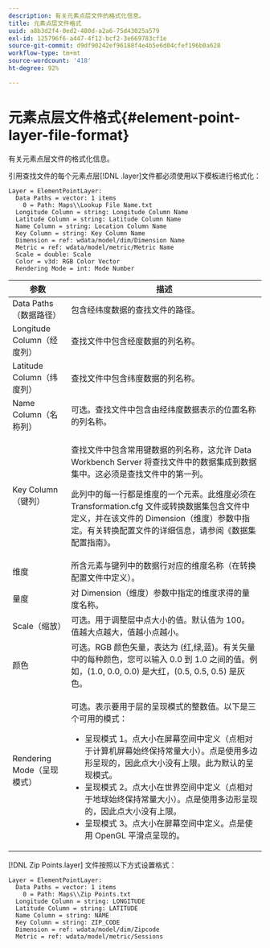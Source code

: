 ```yaml
---
description: 有关元素点层文件的格式化信息。
title: 元素点层文件格式
uuid: a8b3d2f4-0ed2-480d-a2a6-75d43025a579
exl-id: 125796f6-a447-4f12-bcf2-3e669783cf1e
source-git-commit: d9df90242ef96188f4e4b5e6d04cfef196b0a628
workflow-type: tm+mt
source-wordcount: '418'
ht-degree: 92%

---
```


# 元素点层文件格式{#element-point-layer-file-format}

有关元素点层文件的格式化信息。

引用查找文件的每个元素点层[!DNL .layer]文件都必须使用以下模板进行格式化：

```
Layer = ElementPointLayer:
  Data Paths = vector: 1 items
    0 = Path: Maps\\Lookup File Name.txt
  Longitude Column = string: Longitude Column Name
  Latitude Column = string: Latitude Column Name
  Name Column = string: Location Column Name
  Key Column = string: Key Column Name
  Dimension = ref: wdata/model/dim/Dimension Name
  Metric = ref: wdata/model/metric/Metric Name
  Scale = double: Scale
  Color = v3d: RGB Color Vector
  Rendering Mode = int: Mode Number
```

<table id="table_B2BC5FE8C80E4680B9A565878192D75B"> 
 <thead> 
  <tr> 
   <th colname="col1" class="entry"> 参数 </th> 
   <th colname="col2" class="entry"> 描述 </th> 
  </tr> 
 </thead>
 <tbody> 
  <tr> 
   <td colname="col1"> Data Paths（数据路径） </td> 
   <td colname="col2"> 包含经纬度数据的查找文件的路径。 </td> 
  </tr> 
  <tr> 
   <td colname="col1"> Longitude Column（经度列） </td> 
   <td colname="col2"> 查找文件中包含经度数据的列名称。 </td> 
  </tr> 
  <tr> 
   <td colname="col1"> Latitude Column（纬度列） </td> 
   <td colname="col2"> 查找文件中包含纬度数据的列名称。 </td> 
  </tr> 
  <tr> 
   <td colname="col1"> Name Column（名称列） </td> 
   <td colname="col2"> 可选。查找文件中包含由经纬度数据表示的位置名称的列名称。 </td> 
  </tr> 
  <tr> 
   <td colname="col1"> Key Column（键列） </td> 
   <td colname="col2"> <p>查找文件中包含常用键数据的列名称，这允许 Data Workbench Server 将查找文件中的数据集成到数据集中。这必须是查找文件中的第一列。 </p> <p>此列中的每一行都是维度的一个元素。此维度必须在 <span class="filepath">Transformation.cfg</span> 文件或转换数据集包含文件中定义，并在该文件的 Dimension（维度）参数中指定。有关转换配置文件的详细信息，请参阅《数据集配置指南》<i></i>。 </p> </td> 
  </tr> 
  <tr> 
   <td colname="col1"> 维度 </td> 
   <td colname="col2">所含元素与<span class="wintitle">键</span>列中的数据行对应的维度名称（在转换配置文件中定义）。 </td> 
  </tr> 
  <tr> 
   <td colname="col1"> 量度 </td> 
   <td colname="col2"> 对 Dimension（维度）参数中指定的维度求得的量度名称。 </td> 
  </tr> 
  <tr> 
   <td colname="col1"> Scale（缩放） </td> 
   <td colname="col2"> 可选。用于调整层中点大小的值。默认值为 100。值越大点越大，值越小点越小。 </td> 
  </tr> 
  <tr> 
   <td colname="col1"> 颜色 </td> 
   <td colname="col2"> 可选。RGB 颜色矢量，表达为 (红,绿,蓝)。有关矢量中的每种颜色，您可以输入 0.0 到 1.0 之间的值。例如，(1.0, 0.0, 0.0) 是大红，(0.5, 0.5, 0.5) 是灰色。 </td> 
  </tr> 
  <tr> 
   <td colname="col1"> Rendering Mode（呈现模式） </td> 
   <td colname="col2"> <p>可选。表示要用于层的呈现模式的整数值。以下是三个可用的模式： 
     <ul id="ul_CBB26B32505846A39FEB85E831E1C7AB"> 
      <li id="li_B31528A8858C4418ABCDFF0B4EFB25D7">呈现模式 1。点大小在屏幕空间中定义（点相对于计算机屏幕始终保持常量大小）。点是使用多边形呈现的，因此点大小没有上限。此为默认的呈现模式。 </li> 
      <li id="li_CA0C3E0DBF004ADBB4D7819C0BF192FC">呈现模式 2。点大小在世界空间中定义（点相对于地球始终保持常量大小）。点是使用多边形呈现的，因此点大小没有上限。 </li> 
      <li id="li_8F8729976DDB434D869E81D4381E2688">呈现模式 3。点大小在屏幕空间中定义。点是使用 OpenGL 平滑点呈现的。 </li> 
     </ul> </p> </td> 
  </tr> 
 </tbody> 
</table>

[!DNL Zip Points.layer] 文件按照以下方式设置格式：

```
Layer = ElementPointLayer:
  Data Paths = vector: 1 items
    0 = Path: Maps\\Zip Points.txt
  Longitude Column = string: LONGITUDE
  Latitude Column = string: LATITUDE
  Name Column = string: NAME
  Key Column = string: ZIP_CODE
  Dimension = ref: wdata/model/dim/Zipcode
  Metric = ref: wdata/model/metric/Sessions
```

